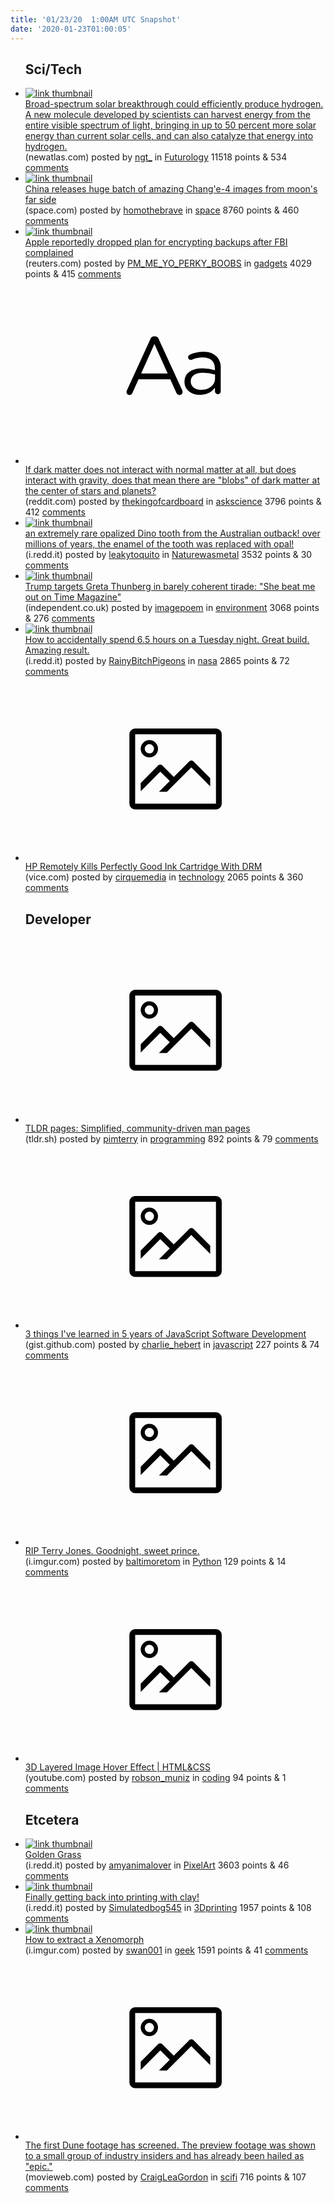 ```yaml
---
title: '01/23/20  1:00AM UTC Snapshot'
date: '2020-01-23T01:00:05'
---
```

<ul>
<h2>Sci/Tech</h2>

<li><a href='https://newatlas.com/energy/osu-turro-solar-spectrum-hydrogen-catalyst/'><img src='https://a.thumbs.redditmedia.com/ip4a6Zt9sLh8rN-2Xpi1x7PAudPPVYR8NKWpnvFB694.jpg' alt='link thumbnail'></a><div><div class='linkTitle'><a href='https://newatlas.com/energy/osu-turro-solar-spectrum-hydrogen-catalyst/'>Broad-spectrum solar breakthrough could efficiently produce hydrogen. A new molecule developed by scientists can harvest energy from the entire visible spectrum of light, bringing in up to 50 percent more solar energy than current solar cells, and can also catalyze that energy into hydrogen.</a></div>(newatlas.com) posted by <a href='https://www.reddit.com/user/ngt_'>ngt_</a> in <a href='https://www.reddit.com/r/Futurology'>Futurology</a> 11518 points & 534 <a href='https://www.reddit.com/r/Futurology/comments/esb5vl/broadspectrum_solar_breakthrough_could/'>comments</a></div></li>

<li><a href='https://www.space.com/china-moon-far-side-lander-rover-photos-14th-lunar-day.html'><img src='https://b.thumbs.redditmedia.com/tRs8ayeFA6WbvK2yUti8LiUPrZKfAr5VLnZywH7dtIk.jpg' alt='link thumbnail'></a><div><div class='linkTitle'><a href='https://www.space.com/china-moon-far-side-lander-rover-photos-14th-lunar-day.html'>China releases huge batch of amazing Chang'e-4 images from moon's far side</a></div>(space.com) posted by <a href='https://www.reddit.com/user/homothebrave'>homothebrave</a> in <a href='https://www.reddit.com/r/space'>space</a> 8760 points & 460 <a href='https://www.reddit.com/r/space/comments/esb5d7/china_releases_huge_batch_of_amazing_change4/'>comments</a></div></li>

<li><a href='https://www.reuters.com/article/us-apple-fbi-icloud-exclusive-idUSKBN1ZK1CT'><img src='https://b.thumbs.redditmedia.com/7W2z1isYoPsr8MLa1OqDIezJeWZjle2Gm8VAOZrUaqo.jpg' alt='link thumbnail'></a><div><div class='linkTitle'><a href='https://www.reuters.com/article/us-apple-fbi-icloud-exclusive-idUSKBN1ZK1CT'>Apple reportedly dropped plan for encrypting backups after FBI complained</a></div>(reuters.com) posted by <a href='https://www.reddit.com/user/PM_ME_YO_PERKY_BOOBS'>PM_ME_YO_PERKY_BOOBS</a> in <a href='https://www.reddit.com/r/gadgets'>gadgets</a> 4029 points & 415 <a href='https://www.reddit.com/r/gadgets/comments/es6kka/apple_reportedly_dropped_plan_for_encrypting/'>comments</a></div></li>

<li><a href='https://www.reddit.com/r/askscience/comments/esaqzr/if_dark_matter_does_not_interact_with_normal/'><svg version='1.1' viewBox='-34 -12 104 64' preserveAspectRatio='xMidYMid slice' xmlns='http://www.w3.org/2000/svg' xmlns:xlink='http://www.w3.org/1999/xlink'>
    <title>text link thumbnail</title>
    <path d='M12.19,8.84a1.45,1.45,0,0,0-1.4-1h-.12a1.46,1.46,0,0,0-1.42,1L1.14,26.56a1.29,1.29,0,0,0-.14.59,1,1,0,0,0,1,1,1.12,1.12,0,0,0,1.08-.77l2.08-4.65h11l2.08,4.59a1.24,1.24,0,0,0,1.12.83,1.08,1.08,0,0,0,1.08-1.08,1.64,1.64,0,0,0-.14-.57ZM6.08,20.71l4.59-10.22,4.6,10.22Z'>
    </path>
    <path d='M32.24,14.78A6.35,6.35,0,0,0,27.6,13.2a11.36,11.36,0,0,0-4.7,1,1,1,0,0,0-.58.89,1,1,0,0,0,.94.92,1.23,1.23,0,0,0,.39-.08,8.87,8.87,0,0,1,3.72-.81c2.7,0,4.28,1.33,4.28,3.92v.5a15.29,15.29,0,0,0-4.42-.61c-3.64,0-6.14,1.61-6.14,4.64v.05c0,2.95,2.7,4.48,5.37,4.48a6.29,6.29,0,0,0,5.19-2.48V26.9a1,1,0,0,0,1,1,1,1,0,0,0,1-1.06V19A5.71,5.71,0,0,0,32.24,14.78Zm-.56,7.7c0,2.28-2.17,3.89-4.81,3.89-1.94,0-3.61-1.06-3.61-2.86v-.06c0-1.8,1.5-3,4.2-3a15.2,15.2,0,0,1,4.22.61Z'>
    </path>
    </svg></a><div><div class='linkTitle'><a href='https://www.reddit.com/r/askscience/comments/esaqzr/if_dark_matter_does_not_interact_with_normal/'>If dark matter does not interact with normal matter at all, but does interact with gravity, does that mean there are "blobs" of dark matter at the center of stars and planets?</a></div>(reddit.com) posted by <a href='https://www.reddit.com/user/thekingofcardboard'>thekingofcardboard</a> in <a href='https://www.reddit.com/r/askscience'>askscience</a> 3796 points & 412 <a href='https://www.reddit.com/r/askscience/comments/esaqzr/if_dark_matter_does_not_interact_with_normal/'>comments</a></div></li>

<li><a href='https://i.redd.it/9q58drorq8c41.jpg'><img src='https://b.thumbs.redditmedia.com/GBtYv8dyRpsnVx7UaK7_v6tll56SVMDzUqZJJDd7lVA.jpg' alt='link thumbnail'></a><div><div class='linkTitle'><a href='https://i.redd.it/9q58drorq8c41.jpg'>an extremely rare opalized Dino tooth from the Australian outback! over millions of years, the enamel of the tooth was replaced with opal!</a></div>(i.redd.it) posted by <a href='https://www.reddit.com/user/leakytoquito'>leakytoquito</a> in <a href='https://www.reddit.com/r/Naturewasmetal'>Naturewasmetal</a> 3532 points & 30 <a href='https://www.reddit.com/r/Naturewasmetal/comments/es5f0x/an_extremely_rare_opalized_dino_tooth_from_the/'>comments</a></div></li>

<li><a href='https://www.independent.co.uk/news/world/europe/trump-greta-thunberg-davos-speech-climate-change-time-magazine-world-economic-forum-a9296481.html'><img src='https://b.thumbs.redditmedia.com/1D7ECiBrgWBBTGQUYnojN7eAxILa8Ox9uHWforEd7fk.jpg' alt='link thumbnail'></a><div><div class='linkTitle'><a href='https://www.independent.co.uk/news/world/europe/trump-greta-thunberg-davos-speech-climate-change-time-magazine-world-economic-forum-a9296481.html'>Trump targets Greta Thunberg in barely coherent tirade: "She beat me out on Time Magazine"</a></div>(independent.co.uk) posted by <a href='https://www.reddit.com/user/imagepoem'>imagepoem</a> in <a href='https://www.reddit.com/r/environment'>environment</a> 3068 points & 276 <a href='https://www.reddit.com/r/environment/comments/esbefe/trump_targets_greta_thunberg_in_barely_coherent/'>comments</a></div></li>

<li><a href='https://i.redd.it/8meyloy90cc41.jpg'><img src='https://b.thumbs.redditmedia.com/avn-PDjDZC0-YOnP6D-ulb_3djugaeGDz3IySNa57Ps.jpg' alt='link thumbnail'></a><div><div class='linkTitle'><a href='https://i.redd.it/8meyloy90cc41.jpg'>How to accidentally spend 6.5 hours on a Tuesday night. Great build. Amazing result.</a></div>(i.redd.it) posted by <a href='https://www.reddit.com/user/RainyBitchPigeons'>RainyBitchPigeons</a> in <a href='https://www.reddit.com/r/nasa'>nasa</a> 2865 points & 72 <a href='https://www.reddit.com/r/nasa/comments/esbwat/how_to_accidentally_spend_65_hours_on_a_tuesday/'>comments</a></div></li>

<li><a href='https://www.vice.com/en_us/article/939ay3/hp-remotely-kills-perfectly-good-ink-cartridge-with-drm?utm_source=digg'><svg version='1.1' viewBox='-34 -14 104 64' preserveAspectRatio='xMidYMid meet' xmlns='http://www.w3.org/2000/svg' xmlns:xlink='http://www.w3.org/1999/xlink'>
    <title>link thumbnail</title>
    <path d='M32,4H4A2,2,0,0,0,2,6V30a2,2,0,0,0,2,2H32a2,2,0,0,0,2-2V6A2,2,0,0,0,32,4ZM4,30V6H32V30Z'></path>
    <path d='M8.92,14a3,3,0,1,0-3-3A3,3,0,0,0,8.92,14Zm0-4.6A1.6,1.6,0,1,1,7.33,11,1.6,1.6,0,0,1,8.92,9.41Z'></path>
    <path d='M22.78,15.37l-5.4,5.4-4-4a1,1,0,0,0-1.41,0L5.92,22.9v2.83l6.79-6.79L16,22.18l-3.75,3.75H15l8.45-8.45L30,24V21.18l-5.81-5.81A1,1,0,0,0,22.78,15.37Z'></path>
    </svg></a><div><div class='linkTitle'><a href='https://www.vice.com/en_us/article/939ay3/hp-remotely-kills-perfectly-good-ink-cartridge-with-drm?utm_source=digg'>HP Remotely Kills Perfectly Good Ink Cartridge With DRM</a></div>(vice.com) posted by <a href='https://www.reddit.com/user/cirquemedia'>cirquemedia</a> in <a href='https://www.reddit.com/r/technology'>technology</a> 2065 points & 360 <a href='https://www.reddit.com/r/technology/comments/es4fj7/hp_remotely_kills_perfectly_good_ink_cartridge/'>comments</a></div></li>

<h2>Developer</h2>

<li><a href='https://tldr.sh/'><svg version='1.1' viewBox='-34 -14 104 64' preserveAspectRatio='xMidYMid meet' xmlns='http://www.w3.org/2000/svg' xmlns:xlink='http://www.w3.org/1999/xlink'>
    <title>link thumbnail</title>
    <path d='M32,4H4A2,2,0,0,0,2,6V30a2,2,0,0,0,2,2H32a2,2,0,0,0,2-2V6A2,2,0,0,0,32,4ZM4,30V6H32V30Z'></path>
    <path d='M8.92,14a3,3,0,1,0-3-3A3,3,0,0,0,8.92,14Zm0-4.6A1.6,1.6,0,1,1,7.33,11,1.6,1.6,0,0,1,8.92,9.41Z'></path>
    <path d='M22.78,15.37l-5.4,5.4-4-4a1,1,0,0,0-1.41,0L5.92,22.9v2.83l6.79-6.79L16,22.18l-3.75,3.75H15l8.45-8.45L30,24V21.18l-5.81-5.81A1,1,0,0,0,22.78,15.37Z'></path>
    </svg></a><div><div class='linkTitle'><a href='https://tldr.sh/'>TLDR pages: Simplified, community-driven man pages</a></div>(tldr.sh) posted by <a href='https://www.reddit.com/user/pimterry'>pimterry</a> in <a href='https://www.reddit.com/r/programming'>programming</a> 892 points & 79 <a href='https://www.reddit.com/r/programming/comments/ese24w/tldr_pages_simplified_communitydriven_man_pages/'>comments</a></div></li>

<li><a href='https://gist.github.com/chooie/7094d8340b673241ee203c944a29658d'><svg version='1.1' viewBox='-34 -14 104 64' preserveAspectRatio='xMidYMid meet' xmlns='http://www.w3.org/2000/svg' xmlns:xlink='http://www.w3.org/1999/xlink'>
    <title>link thumbnail</title>
    <path d='M32,4H4A2,2,0,0,0,2,6V30a2,2,0,0,0,2,2H32a2,2,0,0,0,2-2V6A2,2,0,0,0,32,4ZM4,30V6H32V30Z'></path>
    <path d='M8.92,14a3,3,0,1,0-3-3A3,3,0,0,0,8.92,14Zm0-4.6A1.6,1.6,0,1,1,7.33,11,1.6,1.6,0,0,1,8.92,9.41Z'></path>
    <path d='M22.78,15.37l-5.4,5.4-4-4a1,1,0,0,0-1.41,0L5.92,22.9v2.83l6.79-6.79L16,22.18l-3.75,3.75H15l8.45-8.45L30,24V21.18l-5.81-5.81A1,1,0,0,0,22.78,15.37Z'></path>
    </svg></a><div><div class='linkTitle'><a href='https://gist.github.com/chooie/7094d8340b673241ee203c944a29658d'>3 things I've learned in 5 years of JavaScript Software Development</a></div>(gist.github.com) posted by <a href='https://www.reddit.com/user/charlie_hebert'>charlie_hebert</a> in <a href='https://www.reddit.com/r/javascript'>javascript</a> 227 points & 74 <a href='https://www.reddit.com/r/javascript/comments/es6uix/3_things_ive_learned_in_5_years_of_javascript/'>comments</a></div></li>

<li><a href='https://i.imgur.com/RQNtQCz.jpg'><svg version='1.1' viewBox='-34 -14 104 64' preserveAspectRatio='xMidYMid meet' xmlns='http://www.w3.org/2000/svg' xmlns:xlink='http://www.w3.org/1999/xlink'>
    <title>link thumbnail</title>
    <path d='M32,4H4A2,2,0,0,0,2,6V30a2,2,0,0,0,2,2H32a2,2,0,0,0,2-2V6A2,2,0,0,0,32,4ZM4,30V6H32V30Z'></path>
    <path d='M8.92,14a3,3,0,1,0-3-3A3,3,0,0,0,8.92,14Zm0-4.6A1.6,1.6,0,1,1,7.33,11,1.6,1.6,0,0,1,8.92,9.41Z'></path>
    <path d='M22.78,15.37l-5.4,5.4-4-4a1,1,0,0,0-1.41,0L5.92,22.9v2.83l6.79-6.79L16,22.18l-3.75,3.75H15l8.45-8.45L30,24V21.18l-5.81-5.81A1,1,0,0,0,22.78,15.37Z'></path>
    </svg></a><div><div class='linkTitle'><a href='https://i.imgur.com/RQNtQCz.jpg'>RIP Terry Jones. Goodnight, sweet prince.</a></div>(i.imgur.com) posted by <a href='https://www.reddit.com/user/baltimoretom'>baltimoretom</a> in <a href='https://www.reddit.com/r/Python'>Python</a> 129 points & 14 <a href='https://www.reddit.com/r/Python/comments/esc1i4/rip_terry_jones_goodnight_sweet_prince/'>comments</a></div></li>

<li><a href='https://www.youtube.com/watch?v=G89i2gy0eM4&amp;feature=youtu.be'><svg version='1.1' viewBox='-34 -14 104 64' preserveAspectRatio='xMidYMid meet' xmlns='http://www.w3.org/2000/svg' xmlns:xlink='http://www.w3.org/1999/xlink'>
    <title>link thumbnail</title>
    <path d='M32,4H4A2,2,0,0,0,2,6V30a2,2,0,0,0,2,2H32a2,2,0,0,0,2-2V6A2,2,0,0,0,32,4ZM4,30V6H32V30Z'></path>
    <path d='M8.92,14a3,3,0,1,0-3-3A3,3,0,0,0,8.92,14Zm0-4.6A1.6,1.6,0,1,1,7.33,11,1.6,1.6,0,0,1,8.92,9.41Z'></path>
    <path d='M22.78,15.37l-5.4,5.4-4-4a1,1,0,0,0-1.41,0L5.92,22.9v2.83l6.79-6.79L16,22.18l-3.75,3.75H15l8.45-8.45L30,24V21.18l-5.81-5.81A1,1,0,0,0,22.78,15.37Z'></path>
    </svg></a><div><div class='linkTitle'><a href='https://www.youtube.com/watch?v=G89i2gy0eM4&amp;feature=youtu.be'>3D Layered Image Hover Effect | HTML&amp;CSS</a></div>(youtube.com) posted by <a href='https://www.reddit.com/user/robson_muniz'>robson_muniz</a> in <a href='https://www.reddit.com/r/coding'>coding</a> 94 points & 1 <a href='https://www.reddit.com/r/coding/comments/esconk/3d_layered_image_hover_effect_htmlcss/'>comments</a></div></li>

<h2>Etcetera</h2>

<li><a href='https://i.redd.it/yiemcmfg19c41.png'><img src='https://b.thumbs.redditmedia.com/F0aEgrzIMLrCM4PphGR06NX4I9iETmdAqwp5M2wL3OQ.jpg' alt='link thumbnail'></a><div><div class='linkTitle'><a href='https://i.redd.it/yiemcmfg19c41.png'>Golden Grass</a></div>(i.redd.it) posted by <a href='https://www.reddit.com/user/amyanimalover'>amyanimalover</a> in <a href='https://www.reddit.com/r/PixelArt'>PixelArt</a> 3603 points & 46 <a href='https://www.reddit.com/r/PixelArt/comments/es9bo2/golden_grass/'>comments</a></div></li>

<li><a href='https://i.redd.it/sulb0pzyscc41.jpg'><img src='https://a.thumbs.redditmedia.com/6Y9oYRXdgQTBejmDNyC8uP6AmbFtyNwGrYBXGasUMf0.jpg' alt='link thumbnail'></a><div><div class='linkTitle'><a href='https://i.redd.it/sulb0pzyscc41.jpg'>Finally getting back into printing with clay!</a></div>(i.redd.it) posted by <a href='https://www.reddit.com/user/Simulatedbog545'>Simulatedbog545</a> in <a href='https://www.reddit.com/r/3Dprinting'>3Dprinting</a> 1957 points & 108 <a href='https://www.reddit.com/r/3Dprinting/comments/ese2fw/finally_getting_back_into_printing_with_clay/'>comments</a></div></li>

<li><a href='https://i.imgur.com/Z5rr8Qj.gifv'><img src='https://b.thumbs.redditmedia.com/Lksv8ZsT35OIVSVl_Fb1O4me4CscZzpZRzZla8C1GlY.jpg' alt='link thumbnail'></a><div><div class='linkTitle'><a href='https://i.imgur.com/Z5rr8Qj.gifv'>How to extract a Xenomorph</a></div>(i.imgur.com) posted by <a href='https://www.reddit.com/user/swan001'>swan001</a> in <a href='https://www.reddit.com/r/geek'>geek</a> 1591 points & 41 <a href='https://www.reddit.com/r/geek/comments/es9nnq/how_to_extract_a_xenomorph/'>comments</a></div></li>

<li><a href='https://movieweb.com/dune-movie-2020-first-footage-description/'><svg version='1.1' viewBox='-34 -14 104 64' preserveAspectRatio='xMidYMid meet' xmlns='http://www.w3.org/2000/svg' xmlns:xlink='http://www.w3.org/1999/xlink'>
    <title>link thumbnail</title>
    <path d='M32,4H4A2,2,0,0,0,2,6V30a2,2,0,0,0,2,2H32a2,2,0,0,0,2-2V6A2,2,0,0,0,32,4ZM4,30V6H32V30Z'></path>
    <path d='M8.92,14a3,3,0,1,0-3-3A3,3,0,0,0,8.92,14Zm0-4.6A1.6,1.6,0,1,1,7.33,11,1.6,1.6,0,0,1,8.92,9.41Z'></path>
    <path d='M22.78,15.37l-5.4,5.4-4-4a1,1,0,0,0-1.41,0L5.92,22.9v2.83l6.79-6.79L16,22.18l-3.75,3.75H15l8.45-8.45L30,24V21.18l-5.81-5.81A1,1,0,0,0,22.78,15.37Z'></path>
    </svg></a><div><div class='linkTitle'><a href='https://movieweb.com/dune-movie-2020-first-footage-description/'>The first Dune footage has screened. The preview footage was shown to a small group of industry insiders and has already been hailed as "epic."</a></div>(movieweb.com) posted by <a href='https://www.reddit.com/user/CraigLeaGordon'>CraigLeaGordon</a> in <a href='https://www.reddit.com/r/scifi'>scifi</a> 716 points & 107 <a href='https://www.reddit.com/r/scifi/comments/esc5ht/the_first_dune_footage_has_screened_the_preview/'>comments</a></div></li>

</ul>
